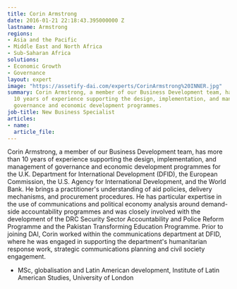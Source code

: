 ```yaml
---
title: Corin Armstrong
date: 2016-01-21 22:18:43.395000000 Z
lastname: Armstrong
regions:
- Asia and the Pacific
- Middle East and North Africa
- Sub-Saharan Africa
solutions:
- Economic Growth
- Governance
layout: expert
image: "https://assetify-dai.com/experts/CorinArmstrong%20INNER.jpg"
summary: Corin Armstrong, a member of our Business Development team, has more than
  10 years of experience supporting the design, implementation, and management of
  governance and economic development programmes.
job-title: New Business Specialist
articles:
- name: 
  article_file: 
---
```


Corin Armstrong, a member of our Business Development team, has more than 10 years of experience supporting the design, implementation, and management of governance and economic development programmes for the U.K. Department for International Development (DFID), the European Commission, the U.S. Agency for International Development, and the World Bank. He brings a practitioner's understanding of aid policies, delivery mechanisms, and procurement procedures. He has particular expertise in the use of communications and political economy analysis around demand-side accountability programmes and was closely involved with the development of the DRC Security Sector Accountability and Police Reform Programme and the Pakistan Transforming Education Programme. Prior to joining DAI, Corin worked within the communications department at DFID, where he was engaged in supporting the department's humanitarian response work, strategic communications planning and civil society engagement.

* MSc, globalisation and Latin American development, Institute of Latin American Studies, University of London
